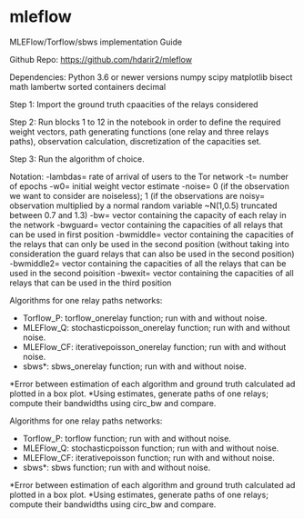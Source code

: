 # mleflow
MLEFlow/Torflow/sbws implementation Guide

Github Repo: https://github.com/hdarir2/mleflow

Dependencies:
Python 3.6 or newer versions
numpy
scipy
matplotlib
bisect
math
lambertw
sorted containers
decimal

Step 1: Import the ground truth cpaacities of the relays considered

Step 2: Run blocks 1 to 12 in the notebook in order to define the required weight vectors, path generating functions (one relay and three relays paths), observation calculation, discretization of the capacities set.

Step 3: Run the algorithm of choice. 

Notation: 
-lambdas= rate of arrival of users to the Tor network
-t= number of epochs
-w0= initial weight vector estimate
-noise= 0 (if the observation we want to consider are noiseless); 1 (if the observations are noisy= observation multiplied by a normal random variable ~N(1,0.5) truncated between 0.7 and 1.3)
-bw= vector containing the capacity of each relay in the network
-bwguard= vector containing the capacities of all relays that can be used in first position
-bwmiddle= vector containing the capacities of the relays that can only be used in the second position (without taking into consideration the guard relays that can also be used in the second position)
-bwmiddle2= vector containing the capacities of all the relays that can be used in the second poisition
-bwexit= vector containing the capacities of all relays that can be used in the third position

Algorithms for one relay paths networks:
- Torflow_P: torflow_onerelay function; run with and without noise.
- MLEFlow_Q: stochasticpoisson_onerelay function; run with and without noise.
- MLEFlow_CF: iterativepoisson_onerelay function; run with and without noise.
- sbws*: sbws_onerelay function; run with and without noise.

*Error between estimation of each algorithm and ground truth calculated ad plotted in a box plot.
*Using estimates, generate paths of one relays; compute their bandwidths using circ_bw and compare.

Algorithms for one relay paths networks:
- Torflow_P: torflow function; run with and without noise.
- MLEFlow_Q: stochasticpoisson function; run with and without noise.
- MLEFlow_CF: iterativepoisson function; run with and without noise.
- sbws*: sbws function; run with and without noise.

*Error between estimation of each algorithm and ground truth calculated ad plotted in a box plot.
*Using estimates, generate paths of one relays; compute their bandwidths using circ_bw and compare.
